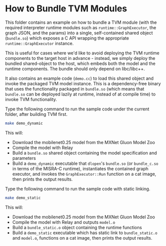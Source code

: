 <!--- Licensed to the Apache Software Foundation (ASF) under one -->
<!--- or more contributor license agreements.  See the NOTICE file -->
<!--- distributed with this work for additional information -->
<!--- regarding copyright ownership.  The ASF licenses this file -->
<!--- to you under the Apache License, Version 2.0 (the -->
<!--- "License"); you may not use this file except in compliance -->
<!--- with the License.  You may obtain a copy of the License at -->

<!---   http://www.apache.org/licenses/LICENSE-2.0 -->

<!--- Unless required by applicable law or agreed to in writing, -->
<!--- software distributed under the License is distributed on an -->
<!--- "AS IS" BASIS, WITHOUT WARRANTIES OR CONDITIONS OF ANY -->
<!--- KIND, either express or implied.  See the License for the -->
<!--- specific language governing permissions and limitations -->
<!--- under the License. -->


How to Bundle TVM Modules
=========================

This folder contains an example on how to bundle a TVM module (with the required
interpreter runtime modules such as `runtime::GraphExecutor`, the graph JSON, and
the params) into a single, self-contained shared object (`bundle.so`) which
exposes a C API wrapping the appropriate `runtime::GraphExecutor` instance.

This is useful for cases where we'd like to avoid deploying the TVM runtime
components to the target host in advance - instead, we simply deploy the bundled
shared-object to the host, which embeds both the model and the runtime
components. The bundle should only depend on libc/libc++.

It also contains an example code (`demo.cc`) to load this shared object and
invoke the packaged TVM model instance. This is a dependency-free binary that
uses the functionality packaged in `bundle.so` (which means that `bundle.so` can
be deployed lazily at runtime, instead of at compile time) to invoke TVM
functionality.

Type the following command to run the sample code under the current folder,
after building TVM first.

```bash
make demo_dynamic
```

This will:

- Download the mobilenet0.25 model from the MXNet Gluon Model Zoo
- Compile the model with Relay
- Build a `bundle.so` shared object containing the model specification and
  parameters
- Build a `demo_dynamic` executable that `dlopen`'s `bundle.so` (or `bundle_c.so` in 
  terms of the MISRA-C runtime), instantiates the contained graph executor,
  and invokes the `GraphExecutor::Run` function on a cat image, then prints
  the output results.

Type the following command to run the sample code with static linking.
  
```bash
make demo_static
```

This will:
- Download the mobilenet0.25 model from the MXNet Gluon Model Zoo
- Compile the model with Relay and outputs `model.o`
- Build a `bundle_static.o` object containing the runtime functions
- Build a `demo_static` executable which has static link to `bundle_static.o` and 
  `model.o`, functions on a cat image, then prints the output results.
